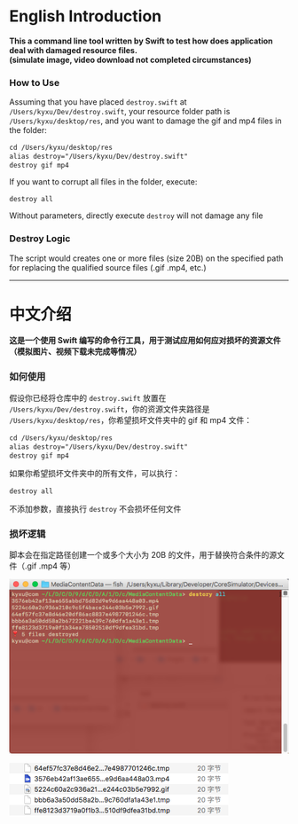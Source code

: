 # English Introduction
**This a command line tool written by Swift to test how does application deal with damaged resource files.
<br>(simulate image, video download not completed circumstances)**
### How to Use
Assuming that you have placed <code>destroy.swift</code> at <code>/Users/kyxu/Dev/destroy.swift</code>, your resource folder path is <code>/Users/kyxu/desktop/res</code>, and you want to damage the gif and mp4 files in the folder:
<pre><code>cd /Users/kyxu/desktop/res
alias destroy="/Users/kyxu/Dev/destroy.swift"
destroy gif mp4
</code></pre>
If you want to corrupt all files in the folder, execute:
<pre><code>destroy all
</code></pre>
Without parameters, directly execute <code>destroy</code> will not damage any file
### Destroy Logic
The script would creates one or more files (size 20B) on the specified path for replacing the qualified source files (.gif .mp4, etc.)

----
# 中文介绍
**这是一个使用 Swift 编写的命令行工具，用于测试应用如何应对损坏的资源文件
<br>（模拟图片、视频下载未完成等情况）**
### 如何使用
假设你已经将仓库中的 <code>destroy.swift</code> 放置在 <code>/Users/kyxu/Dev/destroy.swift</code>，你的资源文件夹路径是 <code>/Users/kyxu/desktop/res</code>，你希望损坏文件夹中的 gif 和 mp4 文件：
<pre><code>cd /Users/kyxu/desktop/res
alias destroy="/Users/kyxu/Dev/destroy.swift"
destroy gif mp4
</code></pre>
如果你希望损坏文件夹中的所有文件，可以执行：
<pre><code>destroy all
</code></pre>
不添加参数，直接执行 <code>destroy</code> 不会损坏任何文件
### 损坏逻辑
脚本会在指定路径创建一个或多个大小为 20B 的文件，用于替换符合条件的源文件（.gif .mp4 等）

![](./destroy_cli.png)

![](./destroy_result.png)

